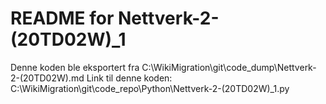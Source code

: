 # README for Nettverk-2-(20TD02W)_1
Denne koden ble eksportert fra C:\WikiMigration\git\code_dump\Nettverk-2-(20TD02W).md
Link til denne koden: C:\WikiMigration\git\code_repo\Python\Nettverk-2-(20TD02W)_1.py
